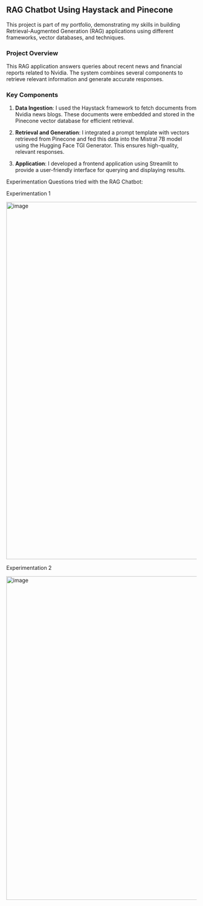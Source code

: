 ## RAG Chatbot Using Haystack and Pinecone

This project is part of my portfolio, demonstrating my skills in building Retrieval-Augmented Generation (RAG) applications using different frameworks, vector databases, and techniques.

### Project Overview

This RAG application answers queries about recent news and financial reports related to Nvidia. The system combines several components to retrieve relevant information and generate accurate responses.

### Key Components

1. **Data Ingestion**: I used the Haystack framework to fetch documents from Nvidia news blogs. These documents were embedded and stored in the Pinecone vector database for efficient retrieval.

2. **Retrieval and Generation**: I integrated a prompt template with vectors retrieved from Pinecone and fed this data into the Mistral 7B model using the Hugging Face TGI Generator. This ensures high-quality, relevant responses.

3. **Application**: I developed a frontend application using Streamlit to provide a user-friendly interface for querying and displaying results.


Experimentation Questions tried with the RAG Chatbot:

Experimentation 1

<img width="944" alt="image" src="https://github.com/pavannagula/RAG-Application-Using-Mistral-and-Haystack/assets/39379433/1fe0d8da-196d-461c-9021-4d7da5c69236">



Experimentation 2

<img width="855" alt="image" src="https://github.com/pavannagula/RAG-Application-Using-Mistral-and-Haystack/assets/39379433/233001b9-a90e-49ec-8142-559efd296912">

